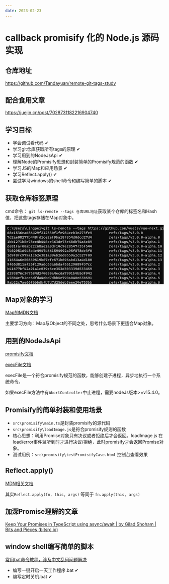 ```yaml
---
date: 2023-02-23
---
```

# callback promisify 化的 Node.js 源码实现

## 仓库地址
https://github.com/Tandayuan/remote-git-tags-study

## 配合食用文章
https://juejin.cn/post/7028731182216904740

## 学习目标

+ 学会调试看代码 ✔
+ 学习git仓库获取所有tags的原理 ✔
+ 学习用到的NodeJsApi ✔
+ 理解Node的Promisify思想和封装简单的Promisify规范的函数 ✔
+ 学习JS的Map和应用场景 ✔
+ 学习Reflect.apply() ✔
+ 尝试学习windows的shell命令和编写简单的脚本 ✔

## 获取仓库标签原理

cmd命令： `git ls-remote --tags 仓库URL地址`获取某个仓库的标签名和Hash值，把这些tags存储在Map对象中。

![cmd](./images/cmdGit.png)

## Map对象的学习

[Map的MDN文档](https://developer.mozilla.org/zh-CN/docs/Web/JavaScript/Reference/Global_Objects/Map/forEach)

主要学习方向：Map与Object的不同之处，思考什么场景下更适合Map对象。

## 用到的NodeJsApi

[promisify文档](http://nodejs.cn/api-v16/util.html#utilpromisifyoriginal)

[execFile文档](http://nodejs.cn/api-v16/child_process.html#child_processexecfilefile-args-options-callback)

execFile是一个符合promisify规范的函数，能够创建子进程，异步地执行一个系统命令。

如果execFile方法中有`AbortController`中止进程，需要nodeJs版本>=v15.4.0。

## Promisify的简单封装和使用场景

+ `src\promisify\main.ts`是封装promisify的源代码
+ `src\promisify\loadImage.js`是符合promisify规则的函数
+ 核心思想：利用Promise对象只有决议或者拒绝后才会返回。loadImage.js 在load/error事件监听到时才进行决议/拒绝，此时promisify才会返回Promise对象。
+ 测试用例：`src\promisify\testPromisifyCase.html` 控制台查看效果

## Reflect.apply()

[MDN相关文档](https://developer.mozilla.org/zh-CN/docs/Web/JavaScript/Reference/Global_Objects/Reflect/apply)

其实`Reflect.apply(fn, this, args)` 等同于 `fn.apply(this, args)`

## 加深Promise理解的文章

[Keep Your Promises in TypeScript using async/await | by Gilad Shoham | Bits and Pieces (bitsrc.io)](https://blog.bitsrc.io/keep-your-promises-in-typescript-using-async-await-7bdc57041308)

## window shell编写简单的脚本

[常用bat命令教程，涉及中文乱码问题解决](https://www.cnblogs.com/xpwi/p/9626959.html)

+ 编写一键开启一天工作程序.bat ✔
+ 编写定时关机.bat ✔